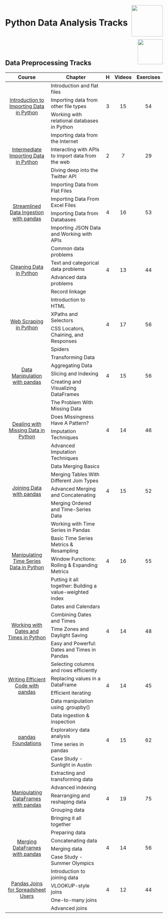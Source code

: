 <img align="right" width="100" src="https://github.com/cs-MohamedAyman/DataCamp-Tracks/blob/master/org-logos/datacamp.jpg">

# Python Data Analysis Tracks

<br>
<img align="right" width="80" height="80" src="https://github.com/cs-MohamedAyman/DataCamp-Tracks/blob/master/org-logos/python.jpg">
<br><br>

## Data Preprocessing Tracks

<table>
    <thead>
        <tr>
            <th width="40%">Course</th>
            <th width="60%">Chapter</th>
            <th>H</th>
            <th>Videos</th>
            <th>Exercises</th>
        </tr>
    </thead>
    <tbody>
            <tr>
                <td rowspan=3 align=center>
<a href="https://learn.datacamp.com/courses/introduction-to-importing-data-in-python">Introduction to Importing Data in Python</a><br>
                <td align="left">Introduction and flat files</td>
                <td rowspan=3 align="center">3</td>
                <td rowspan=3 align="center">15</td>
                <td rowspan=3 align="center">54</td>
                </td>
            </tr>
            <tr>
                <td align="left">Importing data from other file types</td>
            </tr>
            <tr>
                <td align="left">Working with relational databases in Python</td>
            </tr>
            <tr>
                <td rowspan=3 align=center>
<a href="https://learn.datacamp.com/courses/intermediate-importing-data-in-python">Intermediate Importing Data in Python</a><br>
                <td align="left">Importing data from the Internet</td>
                <td rowspan=3 align="center">2</td>
                <td rowspan=3 align="center">7</td>
                <td rowspan=3 align="center">29</td>
                </td>
            </tr>
            <tr>
                <td align="left">Interacting with APIs to import data from the web</td>
            </tr>
            <tr>
                <td align="left">Diving deep into the Twitter API</td>
            </tr>
            <tr>
                <td rowspan=4 align=center>
<a href="https://learn.datacamp.com/courses/streamlined-data-ingestion-with-pandas">Streamlined Data Ingestion with pandas</a><br>
                <td align="left">Importing Data from Flat Files</td>
                <td rowspan=4 align="center">4</td>
                <td rowspan=4 align="center">16</td>
                <td rowspan=4 align="center">53</td>
                </td>
            </tr>
            <tr>
                <td align="left">Importing Data From Excel Files</td>
            </tr>
            <tr>
                <td align="left">Importing Data from Databases</td>
            </tr>
            <tr>
                <td align="left">Importing JSON Data and Working with APIs</td>
            </tr>
            <tr>
                <td rowspan=4 align=center>
<a href="https://learn.datacamp.com/courses/cleaning-data-in-python">Cleaning Data in Python</a><br>
                <td align="left">Common data problems</td>
                <td rowspan=4 align="center">4</td>
                <td rowspan=4 align="center">13</td>
                <td rowspan=4 align="center">44</td>
                </td>
            </tr>
            <tr>
                <td align="left">Text and categorical data problems</td>
            </tr>
            <tr>
                <td align="left">Advanced data problems</td>
            </tr>
            <tr>
                <td align="left">Record linkage</td>
            </tr>
            <tr>
                <td rowspan=4 align=center>
<a href="https://learn.datacamp.com/courses/web-scraping-with-python">Web Scraping in Python</a><br>
                <td align="left">Introduction to HTML</td>
                <td rowspan=4 align="center">4</td>
                <td rowspan=4 align="center">17</td>
                <td rowspan=4 align="center">56</td>
                </td>
            </tr>
            <tr>
                <td align="left">XPaths and Selectors</td>
            </tr>
            <tr>
                <td align="left">CSS Locators, Chaining, and Responses</td>
            </tr>
            <tr>
                <td align="left">Spiders</td>
            </tr>
            <tr>
                <td rowspan=4 align=center>
<a href="https://learn.datacamp.com/courses/data-manipulation-with-pandas">Data Manipulation with pandas</a><br>
                <td align="left">Transforming Data</td>
                <td rowspan=4 align="center">4</td>
                <td rowspan=4 align="center">15</td>
                <td rowspan=4 align="center">56</td>
                </td>
            </tr>
            <tr>
                <td align="left">Aggregating Data</td>
            </tr>
            <tr>
                <td align="left">Slicing and Indexing</td>
            </tr>
            <tr>
                <td align="left">Creating and Visualizing DataFrames</td>
            </tr>
            <tr>
                <td rowspan=4 align=center>
<a href="https://learn.datacamp.com/courses/dealing-with-missing-data-in-python">Dealing with Missing Data in Python</a><br>
                <td align="left">The Problem With Missing Data</td>
                <td rowspan=4 align="center">4</td>
                <td rowspan=4 align="center">14</td>
                <td rowspan=4 align="center">46</td>
                </td>
            </tr>
            <tr>
                <td align="left">Does Missingness Have A Pattern?</td>
            </tr>
            <tr>
                <td align="left">Imputation Techniques</td>
            </tr>
            <tr>
                <td align="left">Advanced Imputation Techniques</td>
            </tr>
            <tr>
                <td rowspan=4 align=center>
<a href="https://learn.datacamp.com/courses/joining-data-with-pandas">Joining Data with pandas</a><br>
                <td align="left">Data Merging Basics</td>
                <td rowspan=4 align="center">4</td>
                <td rowspan=4 align="center">15</td>
                <td rowspan=4 align="center">52</td>
                </td>
            </tr>
            <tr>
                <td align="left">Merging Tables With Different Join Types</td>
            </tr>
            <tr>
                <td align="left">Advanced Merging and Concatenating</td>
            </tr>
            <tr>
                <td align="left">Merging Ordered and Time-Series Data</td>
            </tr>
            <tr>
                <td rowspan=4 align=center>
<a href="https://learn.datacamp.com/courses/manipulating-time-series-data-in-python">Manipulating Time Series Data in Python</a><br>
                <td align="left">Working with Time Series in Pandas</td>
                <td rowspan=4 align="center">4</td>
                <td rowspan=4 align="center">16</td>
                <td rowspan=4 align="center">55</td>
                </td>
            </tr>
            <tr>
                <td align="left">Basic Time Series Metrics & Resampling</td>
            </tr>
            <tr>
                <td align="left">Window Functions: Rolling & Expanding Metrics</td>
            </tr>
            <tr>
                <td align="left">Putting it all together: Building a value-weighted index</td>
            </tr>
            <tr>
                <td rowspan=4 align=center>
<a href="https://learn.datacamp.com/courses/working-with-dates-and-times-in-python">Working with Dates and Times in Python</a><br>
                <td align="left">Dates and Calendars</td>
                <td rowspan=4 align="center">4</td>
                <td rowspan=4 align="center">14</td>
                <td rowspan=4 align="center">48</td>
                </td>
            </tr>
            <tr>
                <td align="left">Combining Dates and Times</td>
            </tr>
            <tr>
                <td align="left">Time Zones and Daylight Saving</td>
            </tr>
            <tr>
                <td align="left">Easy and Powerful: Dates and Times in Pandas</td>
            </tr>
            <tr>
                <td rowspan=4 align=center>
<a href="https://learn.datacamp.com/courses/writing-efficient-code-with-pandas">Writing Efficient Code with pandas</a><br>
                <td align="left">Selecting columns and rows efficiently</td>
                <td rowspan=4 align="center">4</td>
                <td rowspan=4 align="center">14</td>
                <td rowspan=4 align="center">45</td>
                </td>
            </tr>
            <tr>
                <td align="left">Replacing values in a DataFrame</td>
            </tr>
            <tr>
                <td align="left">Efficient iterating</td>
            </tr>
            <tr>
                <td align="left">Data manipulation using .groupby()</td>
            </tr>
            <tr>
                <td rowspan=4 align=center>
<a href="https://learn.datacamp.com/courses/pandas-foundations">pandas Foundations</a><br>
                <td align="left">Data ingestion & inspection</td>
                <td rowspan=4 align="center">4</td>
                <td rowspan=4 align="center">15</td>
                <td rowspan=4 align="center">62</td>
                </td>
            </tr>
            <tr>
                <td align="left">Exploratory data analysis</td>
            </tr>
            <tr>
                <td align="left">Time series in pandas</td>
            </tr>
            <tr>
                <td align="left">Case Study - Sunlight in Austin</td>
            </tr>
            <tr>
                <td rowspan=5 align=center>
<a href="https://learn.datacamp.com/courses/manipulating-dataframes-with-pandas">Manipulating DataFrames with pandas</a><br>
                <td align="left">Extracting and transforming data</td>
                <td rowspan=5 align="center">4</td>
                <td rowspan=5 align="center">19</td>
                <td rowspan=5 align="center">75</td>
                </td>
            </tr>
            <tr>
                <td align="left">Advanced indexing</td>
            </tr>
            <tr>
                <td align="left">Rearranging and reshaping data</td>
            </tr>
            <tr>
                <td align="left">Grouping data</td>
            </tr>
            <tr>
                <td align="left">Bringing it all together</td>
            </tr>
            <tr>
                <td rowspan=4 align=center>
<a href="https://learn.datacamp.com/courses/merging-dataframes-with-pandas">Merging DataFrames with pandas</a><br>
                <td align="left">Preparing data</td>
                <td rowspan=4 align="center">4</td>
                <td rowspan=4 align="center">14</td>
                <td rowspan=4 align="center">56</td>
                </td>
            </tr>
            <tr>
                <td align="left">Concatenating data</td>
            </tr>
            <tr>
                <td align="left">Merging data</td>
            </tr>
            <tr>
                <td align="left">Case Study - Summer Olympics</td>
            </tr>
            <tr>
                <td rowspan=4 align=center>
<a href="https://learn.datacamp.com/courses/pandas-joins-for-spreadsheet-users">Pandas Joins for Spreadsheet Users</a><br>
                <td align="left">Introduction to joining data</td>
                <td rowspan=4 align="center">4</td>
                <td rowspan=4 align="center">12</td>
                <td rowspan=4 align="center">44</td>
                </td>
            </tr>
            <tr>
                <td align="left">VLOOKUP-style joins</td>
            </tr>
            <tr>
                <td align="left">One-to-many joins</td>
            </tr>
            <tr>
                <td align="left">Advanced joins</td>
            </tr>
    </tbody>
</table>
